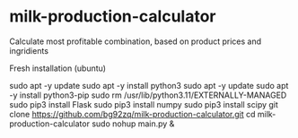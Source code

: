 # milk-production-calculator
Calculate most profitable combination, based on product prices and ingridients


Fresh installation (ubuntu)

sudo apt -y update
sudo apt -y install python3
sudo apt -y update
sudo apt -y install python3-pip
sudo rm /usr/lib/python3.11/EXTERNALLY-MANAGED
sudo pip3 install Flask
sudo pip3 install numpy
sudo pip3 install scipy
git clone https://github.com/bg92zq/milk-production-calculator.git
cd milk-production-calculator
sudo nohup main.py &
